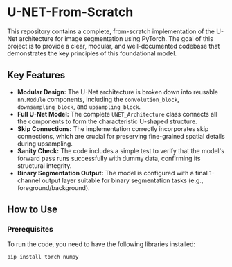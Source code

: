 # U-NET-From-Scratch

This repository contains a complete, from-scratch implementation of the U-Net architecture for image segmentation using PyTorch. The goal of this project is to provide a clear, modular, and well-documented codebase that demonstrates the key principles of this foundational model.

## Key Features

* **Modular Design:** The U-Net architecture is broken down into reusable `nn.Module` components, including the `convolution_block`, `downsampling_block`, and `upsampling_block`.
* **Full U-Net Model:** The complete `UNET_Architecture` class connects all the components to form the characteristic U-shaped structure.
* **Skip Connections:** The implementation correctly incorporates skip connections, which are crucial for preserving fine-grained spatial details during upsampling.
* **Sanity Check:** The code includes a simple test to verify that the model's forward pass runs successfully with dummy data, confirming its structural integrity.
* **Binary Segmentation Output:** The model is configured with a final 1-channel output layer suitable for binary segmentation tasks (e.g., foreground/background).

## How to Use

### Prerequisites

To run the code, you need to have the following libraries installed:

```bash
pip install torch numpy
